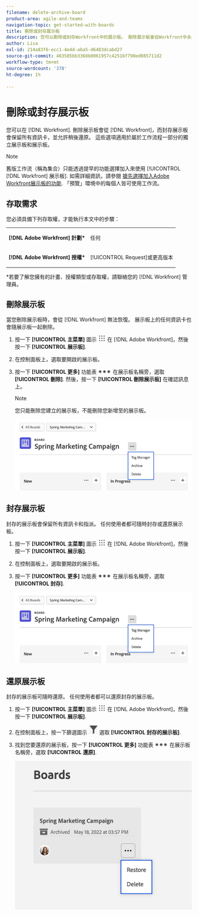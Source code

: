 ```yaml
---
filename: delete-archive-board
product-area: agile-and-teams
navigation-topic: get-started-with-boards
title: 刪除或封存展示板
description: 您可以刪除或封存Workfront中的展示板。 刪除展示板會從Workfront中永久移除，而封存展示板會保留所有資訊卡，並允許稍後還原。
author: Lisa
exl-id: 214a83f6-ecc1-4e4d-aba5-d6483dcabd27
source-git-commit: 463585bb3368b0061957c42516f790ed085711d2
workflow-type: tm+mt
source-wordcount: '378'
ht-degree: 1%

---
```


# 刪除或封存展示板

您可以在 [!DNL Workfront]. 刪除展示板會從 [!DNL Workfront]，而封存展示板會保留所有資訊卡，並允許稍後還原。 這些選項適用於屬於工作流程一部分的獨立展示板和展示板。

>[!NOTE]
>
>舊版工作流（稱為集合）只能透過提早的功能選擇加入來使用 [!UICONTROL [!DNL Workfront] 展示板]. 如需詳細資訊，請參閱 [搶先選擇加入Adobe Workfront展示板的功能](/help/quicksilver/agile/get-started-with-boards/boards-early-feature-opt-in.md).
>「預覽」環境中的每個人皆可使用工作流。

## 存取需求

您必須具備下列存取權，才能執行本文中的步驟：

<table style="table-layout:auto"> 
 <col> 
 </col> 
 <col> 
 </col> 
 <tbody> 
  <tr> 
   <td role="rowheader"><strong>[!DNL Adobe Workfront] 計劃*</strong></td> 
   <td> <p>任何</p> </td> 
  </tr> 
  <tr> 
   <td role="rowheader"><strong>[!DNL Adobe Workfront] 授權*</strong></td> 
   <td> <p>[!UICONTROL Request]或更高版本</p> </td> 
  </tr>
   </tbody> 
</table>

&#42;若要了解您擁有的計畫、授權類型或存取權，請聯絡您的 [!DNL Workfront] 管理員。

## 刪除展示板

當您刪除展示板時，會從 [!DNL Workfront] 無法恢復。 展示板上的任何資訊卡也會隨展示板一起刪除。

1. 按一下 **[!UICONTROL 主菜單]** 圖示 ![](assets/main-menu-icon.png) 在 [!DNL Adobe Workfront]，然後按一下 **[!UICONTROL 展示板]**.
1. 在控制面板上，選取要開啟的展示板。
1. 按一下 **[!UICONTROL 更多]** 功能表 ![[!UICONTROL 更多功能表]](assets/more-icon-spectrum.png) 在展示板名稱旁，選取 **[!UICONTROL 刪除]**. 然後，按一下 **[!UICONTROL 刪除展示板]** 在確認訊息上。

   >[!NOTE]
   >
   >您只能刪除您建立的展示板，不能刪除您新增至的展示板。

   ![展示板更多功能表](assets/boards-board-more-menu.png)

## 封存展示板

封存的展示板會保留所有資訊卡和指派。 任何使用者都可隨時封存或還原展示板。

1. 按一下 **[!UICONTROL 主菜單]** 圖示 ![](assets/main-menu-icon.png) 在 [!DNL Adobe Workfront]，然後按一下 **[!UICONTROL 展示板]**.
1. 在控制面板上，選取要開啟的展示板。
1. 按一下 **[!UICONTROL 更多]** 功能表 ![[!UICONTROL 更多功能表]](assets/more-icon-spectrum.png) 在展示板名稱旁，選取 **[!UICONTROL 封存]**.

   ![展示板更多功能表](assets/boards-board-more-menu.png)

## 還原展示板

封存的展示板可隨時還原。 任何使用者都可以還原封存的展示板。

1. 按一下 **[!UICONTROL 主菜單]** 圖示 ![](assets/main-menu-icon.png) 在 [!DNL Adobe Workfront]，然後按一下 **[!UICONTROL 展示板]**.
1. 在控制面板上，按一下篩選圖示 ![篩選](assets/filter-icon-spectrum-25x25.png) 選取 **[!UICONTROL 封存的展示板]**.
1. 找到您要還原的展示板，按一下 **[!UICONTROL 更多]** 功能表 ![更多功能表](assets/more-icon-spectrum.png) 在展示板名稱旁，選取 **[!UICONTROL 還原]**.

   ![還原展示板](assets/boards-dashboard-restore.png)
